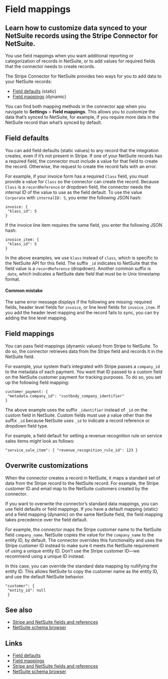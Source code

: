 # Field mappings

## Learn how to customize data synced to your NetSuite records using the Stripe Connector for NetSuite.

You use field mappings when you want additional reporting or categorization of
records in NetSuite, or to add values for required fields that the connector
needs to create records.

The Stripe Connector for NetSuite provides two ways for you to add data to your
NetSuite records:

- [Field
defaults](https://docs.stripe.com/connectors/netsuite/field-mappings#field-defaults)
(static)
- [Field
mappings](https://docs.stripe.com/connectors/netsuite/field-mappings#field-mappings-values)
(dynamic)

You can find both mapping methods in the connector app when you navigate to
**Settings** > **Field mappings**. This allows you to customize the data that’s
synced to NetSuite, for example, if you require more data in the NetSuite record
than what’s synced by default.

## Field defaults

You can add field defaults (static values) to any record that the integration
creates, even if it’s not present in Stripe. If one of your NetSuite records has
a required field, the connector must include a value for that field to create
the record. Otherwise, the request to create the record fails with an error.

For example, if your invoice form has a required `Class` field, you must provide
a value for `Class` so the connector can create the record. Because `Class` is a
`recordReference` or dropdown field, the connector needs the internal ID of the
value to use as the field default. To use the value `Corporate` with
`internalID: 5`, you enter the following JSON hash:

```
invoice: {
 "klass_id": 5
}

```

If the invoice line item requires the same field, you enter the following JSON
hash:

```
invoice_item: {
 "klass_id": 5
}

```

In the above examples, we use `klass` instead of `class`, which is specific to
the NetSuite API for this field. The suffix `_id` indicates to NetSuite that the
field value is a `recordReference` (dropdown). Another common suffix is `_date`,
which indicates a NetSuite date field that must be in Unix timestamp format.

#### Common mistake

The same error message displays if the following are missing: required fields,
header level fields for `invoice`, or line level fields for `invoice_item`. If
you add the header level mapping and the record fails to sync, you can try
adding the line level mapping.

## Field mappings

You can pass field mappings (dynamic values) from Stripe to NetSuite. To do so,
the connector retrieves data from the Stripe field and records it in the
NetSuite field.

For example, your system that’s integrated with Stripe passes a `company_id` to
the metadata of each payment. You want that ID passed to a custom field on the
NetSuite customer payment for tracking purposes. To do so, you set up the
following field mapping:

```
customer_payment: {
 "metadata.company_id": "custbody_company_identifier"
}

```

The above example uses the suffix `_identifier` instead of `_id` on the custom
field in NetSuite. Custom fields must use a value other than the suffix `_id`
because NetSuite uses `_id` to indicate a record reference or dropdown field
type.

For example, a field default for setting a revenue recognition rule on service
sales items might look as follows:

```
"service_sale_item": { "revenue_recognition_rule_id": 123 }

```

## Overwrite customizations

When the connector creates a record in NetSuite, it maps a standard set of data
from the Stripe record to the NetSuite record. For example, the Stripe customer
ID and email map to the NetSuite customers created by the connector.

If you want to overwrite the connector’s standard data mappings, you can use
field defaults or field mappings. If you have a default mapping (static) and a
field mapping (dynamic) on the same NetSuite field, the field mapping takes
precedence over the field default.

For example, the connector maps the Stripe customer name to the NetSuite field
`company_name`. NetSuite copies the value for the `company_name` to the entity
ID, by default. The connector overrides this functionality and uses the Stripe
customer ID instead to make sure it meets the NetSuite requirement of using a
unique entity ID. Don’t use the Stripe customer ID—we recommend using a unique
ID instead.

In this case, you can override the standard data mapping by nullifying the
entity ID. This allows NetSuite to copy the customer name as the entity ID, and
use the default NetSuite behavior.

```
"customer": {
 "entity_id": null
 }

```

## See also

- [Stripe and NetSuite fields and
references](https://docs.stripe.com/connectors/netsuite/fields-references)
- [NetSuite schema
browser](https://www.netsuite.com/help/helpcenter/en_US/srbrowser/Browser2018_2/script/record/campaign.html)

## Links

- [Field
defaults](https://docs.stripe.com/connectors/netsuite/field-mappings#field-defaults)
- [Field
mappings](https://docs.stripe.com/connectors/netsuite/field-mappings#field-mappings-values)
- [Stripe and NetSuite fields and
references](https://docs.stripe.com/connectors/netsuite/fields-references)
- [NetSuite schema
browser](https://www.netsuite.com/help/helpcenter/en_US/srbrowser/Browser2018_2/script/record/campaign.html)
